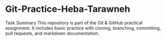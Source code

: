 # Git-Practice-Heba-Tarawneh
Task Summary
This repository is part of the Git & GitHub practical assignment. It includes basic practice with cloning, branching, committing, pull requests, and markdown documentation.
